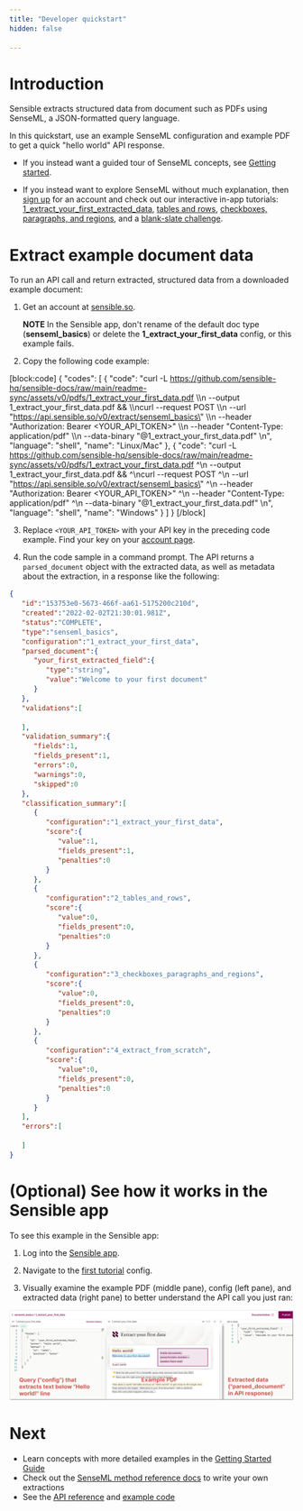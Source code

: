 ```yaml
---
title: "Developer quickstart"
hidden: false

---
```


Introduction
====
Sensible extracts structured data from document such as PDFs using SenseML, a JSON-formatted query language.

In this quickstart, use an example SenseML configuration and example PDF to get a quick "hello world" API response. 

- If you instead want a guided tour of SenseML concepts, see [Getting started](doc:getting-started).

- If you instead want to explore SenseML without much explanation, then [sign up]((https://app.sensible.so/register)) for an account and check out our interactive in-app tutorials: [1_extract_your_first_extracted_data](https://app.sensible.so/editor/?d=senseml_basics&c=1_extract_your_first_data&g=1_extract_your_first_data), [tables and rows](https://app.sensible.so/editor/?d=senseml_basics&c=2_tables_and_rows&g=2_tables_and_rows), [checkboxes, paragraphs, and regions](https://app.sensible.so/editor/?d=senseml_basics&c=3_checkboxes_paragraphs_and_regions&g=3_checkboxes_paragraphs_and_regions), and a [blank-slate challenge](https://app.sensible.so/editor/?d=senseml_basics&c=4_extract_from_scratch&g=4_extract_from_scratch).


Extract example document data
=====

To run an API call and return extracted, structured data from a downloaded example document: 

1. Get an account at [sensible.so](https://app.sensible.so/register).

    **NOTE** In the Sensible app, don't rename of the default doc type (**senseml_basics**) or delete the **1_extract_your_first_data** config, or this example fails. 

2. Copy the following code example:

[block:code]
{
  "codes": [
    {
      "code": "curl -L https://github.com/sensible-hq/sensible-docs/raw/main/readme-sync/assets/v0/pdfs/1_extract_your_first_data.pdf \\\n  --output 1_extract_your_first_data.pdf && \\\ncurl --request POST \\\n  --url \"https://api.sensible.so/v0/extract/senseml_basics\" \\\n  --header \"Authorization: Bearer <YOUR_API_TOKEN>\" \\\n  --header \"Content-Type: application/pdf\" \\\n  --data-binary \"@1_extract_your_first_data.pdf\" \n",
      "language": "shell",
      "name": "Linux/Mac"
    },
    {
      "code": "curl -L https://github.com/sensible-hq/sensible-docs/raw/main/readme-sync/assets/v0/pdfs/1_extract_your_first_data.pdf ^\n  --output 1_extract_your_first_data.pdf && ^\ncurl --request POST ^\n  --url \"https://api.sensible.so/v0/extract/senseml_basics\" ^\n  --header \"Authorization: Bearer <YOUR_API_TOKEN>\" ^\n  --header \"Content-Type: application/pdf\" ^\n  --data-binary \"@1_extract_your_first_data.pdf\" \n",
      "language": "shell",
      "name": "Windows"
    }
  ]
}
[/block]

3. Replace `<YOUR_API_TOKEN>` with your API key in the preceding code example. Find your key on your [account page](https://app.sensible.so/account/).

4. Run the code sample in a command prompt. The API returns a `parsed_document` object with the extracted data, as well as metadata about the extraction, in a response like the following:

```json
{
   "id":"153753e0-5673-466f-aa61-5175200c210d",
   "created":"2022-02-02T21:30:01.981Z",
   "status":"COMPLETE",
   "type":"senseml_basics",
   "configuration":"1_extract_your_first_data",
   "parsed_document":{
      "your_first_extracted_field":{
         "type":"string",
         "value":"Welcome to your first document"
      }
   },
   "validations":[
      
   ],
   "validation_summary":{
      "fields":1,
      "fields_present":1,
      "errors":0,
      "warnings":0,
      "skipped":0
   },
   "classification_summary":[
      {
         "configuration":"1_extract_your_first_data",
         "score":{
            "value":1,
            "fields_present":1,
            "penalties":0
         }
      },
      {
         "configuration":"2_tables_and_rows",
         "score":{
            "value":0,
            "fields_present":0,
            "penalties":0
         }
      },
      {
         "configuration":"3_checkboxes_paragraphs_and_regions",
         "score":{
            "value":0,
            "fields_present":0,
            "penalties":0
         }
      },
      {
         "configuration":"4_extract_from_scratch",
         "score":{
            "value":0,
            "fields_present":0,
            "penalties":0
         }
      }
   ],
   "errors":[
      
   ]
}
```

 

(Optional) See how it works in the Sensible app
=====

To see this example in the Sensible app:

1. Log into the [Sensible app](https://app.sensible.so/signin/).

2. Navigate to the [first tutorial](https://app.sensible.so/editor/?d=senseml_basics&c=1_extract_your_first_data&g=1_extract_your_first_data) config.
   
3. Visually examine the example PDF (middle pane), config (left pane), and extracted data (right pane) to better understand the API call you just ran:
   

![Click to enlarge](https://raw.githubusercontent.com/sensible-hq/sensible-docs/main/readme-sync/assets/v0/images/final/quick_1.png) 



Next
===

- Learn concepts with more detailed examples in the [Getting Started Guide](doc:getting-started)
- Check out the [SenseML method reference docs](doc:methods) to write your own extractions
- See the [API reference](https://docs.sensible.so/reference/choosing-an-endpoint) and [example code](https://github.com/sensible-hq/sensible-code-examples)
